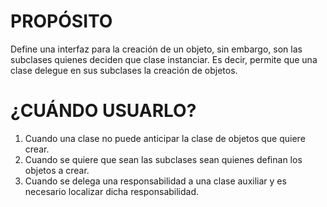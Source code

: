 # PROPÓSITO
Define una interfaz para la creación de un objeto, sin embargo, son las subclases quienes deciden que clase instanciar.
Es decir, permite que una clase delegue en sus subclases la creación de objetos.

# ¿CUÁNDO USUARLO?
1. Cuando una clase no puede anticipar la clase de objetos que quiere crear.
2. Cuando se quiere que sean las subclases sean quienes definan los objetos a crear.
3. Cuando se delega una responsabilidad a una clase auxiliar y es necesario localizar dicha responsabilidad. 
